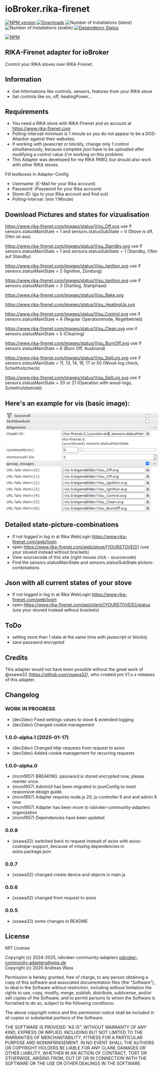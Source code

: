 # ioBroker.rika-firenet

[![NPM version](http://img.shields.io/npm/v/iobroker.rika-firenet.svg)](https://www.npmjs.com/package/iobroker.rika-firenet)
[![Downloads](https://img.shields.io/npm/dm/iobroker.rika-firenet.svg)](https://www.npmjs.com/package/iobroker.rika-firenet)
![Number of Installations (latest)](http://iobroker.live/badges/rika-firenet-installed.svg)
![Number of Installations (stable)](http://iobroker.live/badges/rika-firenet-stable.svg)
[![Dependency Status](https://img.shields.io/david/xsawa32/iobroker.rika-firenet.svg)](https://david-dm.org/xsawa32/iobroker.rika-firenet)

[![NPM](https://nodei.co/npm/iobroker.rika-firenet.png?downloads=true)](https://nodei.co/npm/iobroker.rika-firenet/)

## RIKA-Firenet adapter for ioBroker

Control your RIKA stoves over RIKA-Firenet.

## Information
* Get Informations like controls, sensors, features from your RIKA stove
* Set controls like on, off, heatingPower...

## Requirements
* You need a RIKA stove with RIKA-Firenet and an account at https://www.rika-firenet.com
* Polling-intervall minimum is 1 minute so you do not appear to be a DOS-Attacker against their websites.
* If working with javascript or blockly, change only 1 control simultaneously, because complete json have to be uploaded after modifying a control value (i'm working on this problem)
* This Adapter was developed for my RIKA PARO, but should also work with other RIKA stoves.

Fill textboxes in Adapter-Config
* Username: (E-Mail for your Rika account)
* Password: (Password for your Rika account)
* Stove-ID: (go to your Rika account and find out)
* Polling-Interval: (min 1 Minute)

## Download Pictures and states for vizualisation
https://www.rika-firenet.com/images/status/Visu_Off.svg
use if sensors.statusMainState = 1 and sensors.statusSubState = 0 (Stove is off, Ofen ist aus)

https://www.rika-firenet.com/images/status/Visu_Standby.svg
use if sensors.statusMainState = 1 and sensors.statusSubState = 1 (Standby, Ofen auf Standby)

https://www.rika-firenet.com/images/status/Visu_Ignition.svg
use if sensors.statusMainState = 2 (Ignition, Zündung)

https://www.rika-firenet.com/images/status/Visu_Ignition.svg
use if sensors.statusMainState = 3 (Starting, Startphase)

https://www.rika-firenet.com/images/status/Visu_Bake.svg 

https://www.rika-firenet.com/images/status/Visu_HeatingUp.svg

https://www.rika-firenet.com/images/status/Visu_Control.svg
use if sensors.statusMainState = 4 (Regular Operationmode, Regelbetrieb)

https://www.rika-firenet.com/images/status/Visu_Clean.svg
use if sensors.statusMainState = 5 (Cleaning)

https://www.rika-firenet.com/images/status/Visu_BurnOff.svg
use if sensors.statusMainState = 6 (Burn Off, Ausbrand) 

https://www.rika-firenet.com/images/status/Visu_SpliLog.svg
use if sensors.statusMainState = 11, 13, 14, 16, 17 or 50 (Wood-log check, Scheitholzcheck)

https://www.rika-firenet.com/images/status/Visu_SpliLog.svg
use if sensors.statusMainState = 20 or 21 (Operation with wood-logs, Scheitholzbetrieb)

## Here's an example for vis (basic image):
![VisBasic Image](admin/visuexample.PNG)

## Detailed state-picture-combinations
* If not logged in log in at Rika WebLogin https://www.rika-firenet.com/web/login
* open https://www.rika-firenet.com/web/stove/[YOURSTOVEID] (use your stoveid instead without brackets)
* View sourcecode of this site (right mouse click - sourcecode)
* Find the sensors.statusMainState and sensors.statusSubState picture-combinations

## Json with all current states of your stove
* If not logged in log in at Rika WebLogin https://www.rika-firenet.com/web/login
* open https://www.rika-firenet.com/api/client/[YOURSTOVEID]/status (use your stoveid instead without brackets)

## ToDo
* setting more than 1 state at the same time with javascript or blockly
* save password encrypted

## Credits

This adapter would not have been possible without the great work of @xsawa32 (https://github.com/xsawa32), who created pre V1.x.x releases of this adapter.

## Changelog
<!--
	Placeholder for the next version (at the beginning of the line):
    ### **WORK IN PROGRESS**
-->
### **WORK IN PROGRESS**
* (dev2dev) Fixed settings values to stove & extended logging
* (dev2dev) Changed cookie management

### 1.0.0-alpha.1 (2025-01-17)

* (dev2dev) Changed http-requests from request to axios
* (dev2dev) Added cookie management for recurring requests

### 1.0.0-alpha.0
* (mcm1957) BREAKING: password is stored encrypted now, please reenter once.
* (mcm1957) AdminUI has been migrated to jsonConfig to meet responsive design guide.
* (mcm1957) Adapter requires node.js 20, js-controller 6 and and admin 6 now.
* (mcm1957) Adapter has been move to iobroker-community-adapters organization
* (mcm1957) Dependencies have been updated

### 0.0.8

* (xsawa32) switched back to request instead of axios with axios-cookiejar-support, because of missing dependencies in axios.package.json

### 0.0.7

* (xsawa32) changed create device and objects in main.js

### 0.0.6

* (xsawa32) changed from request to axios

### 0.0.5

* (xsawa32) some changes in README

## License
MIT License

Copyright (c) 2024-2025, iobroker-community-adapters <iobroker-community-adapters@gmx.de>  
Copyright (c) 2020 Andreas Wass

Permission is hereby granted, free of charge, to any person obtaining a copy
of this software and associated documentation files (the "Software"), to deal
in the Software without restriction, including without limitation the rights
to use, copy, modify, merge, publish, distribute, sublicense, and/or sell
copies of the Software, and to permit persons to whom the Software is
furnished to do so, subject to the following conditions:

The above copyright notice and this permission notice shall be included in all
copies or substantial portions of the Software.

THE SOFTWARE IS PROVIDED "AS IS", WITHOUT WARRANTY OF ANY KIND, EXPRESS OR
IMPLIED, INCLUDING BUT NOT LIMITED TO THE WARRANTIES OF MERCHANTABILITY,
FITNESS FOR A PARTICULAR PURPOSE AND NONINFRINGEMENT. IN NO EVENT SHALL THE
AUTHORS OR COPYRIGHT HOLDERS BE LIABLE FOR ANY CLAIM, DAMAGES OR OTHER
LIABILITY, WHETHER IN AN ACTION OF CONTRACT, TORT OR OTHERWISE, ARISING FROM,
OUT OF OR IN CONNECTION WITH THE SOFTWARE OR THE USE OR OTHER DEALINGS IN THE
SOFTWARE.

